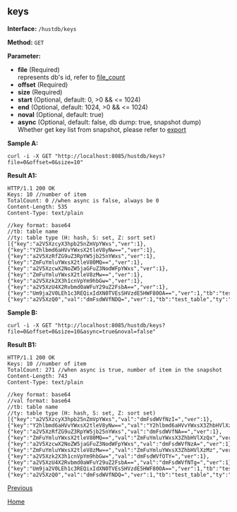 ## keys ##

**Interface:** `/hustdb/keys`

**Method:** `GET`

**Parameter:** 

*  **file** (Required)  
represents db's id, refer to [file_count](file_count.md)  
*  **offset** (Required)  
*  **size** (Required)  
*  **start** (Optional, default: 0, >0 && <= 1024)  
*  **end** (Optional, default: 1024, >0 && <= 1024)  
*  **noval** (Optional, default: true)  
*  **async** (Optional, default: false, db dump: true, snapshot dump)  
Whether get key list from snapshot, please refer to [export](export.md)  
  
**Sample A:**

    curl -i -X GET "http://localhost:8085/hustdb/keys?file=0&offset=0&size=10"

**Result A1:**

	HTTP/1.1 200 OK
	Keys: 10 //number of item
	TotalCount: 0 //when async is false, always be 0
	Content-Length: 535
	Content-Type: text/plain

	//key format: base64
	//tb: table name
    //ty: table type (H: hash, S: set, Z: sort set)
	[{"key":"a2V5XzcyX3hpb25nZmVpYWxs","ver":1},{"key":"Y2hlbmd6aHVvYWxsX2tleV8yNw==","ver":1},{"key":"a2V5XzRfZG9uZ3RpYW5jb25nYWxs","ver":1},{"key":"ZmFuYmluYWxsX2tleV80MQ==","ver":1},{"key":"a2V5XzcwX2NoZW5jaGFuZ3NodWFpYWxs","ver":1},{"key":"ZmFuYmluYWxsX2tleV8zMw==","ver":1},{"key":"a2V5Xzk2X3h1cnVpYm9hbGw=","ver":1},{"key":"a2V5XzU4X2Rvbmd0aWFuY29uZ2FsbA==","ver":1},{"key":"Um9ja2V0LEh1c3REQixIdXN0TVEsSHVzdE5HWF80OA==","ver":1,"tb":"test_table","ty":"S"},{"key":"a2V5XzQ0","val":"dmFsdWVfNDQ=","ver":1,"tb":"test_table","ty":"H"}]

**Sample B:**

    curl -i -X GET "http://localhost:8085/hustdb/keys?file=0&offset=0&size=10&async=true&noval=false"

**Result B1:**

	HTTP/1.1 200 OK
	Keys: 10 //number of item
	TotalCount: 271 //when async is true, number of item in the snapshot 
	Content-Length: 743
	Content-Type: text/plain

	//key format: base64
	//val format: base64
	//tb: table name
    //ty: table type (H: hash, S: set, Z: sort set)
	[{"key":"a2V5XzcyX3hpb25nZmVpYWxs","val":"dmFsdWVfNzI=","ver":1},{"key":"Y2hlbmd6aHVvYWxsX2tleV8yNw==","val":"Y2hlbmd6aHVvYWxsX3ZhbHVlXzI3","ver":1},{"key":"a2V5XzRfZG9uZ3RpYW5jb25nYWxs","val":"dmFsdWVfNA==","ver":1},{"key":"ZmFuYmluYWxsX2tleV80MQ==","val":"ZmFuYmluYWxsX3ZhbHVlXzQx","ver":1},{"key":"a2V5XzcwX2NoZW5jaGFuZ3NodWFpYWxs","val":"dmFsdWVfNzA=","ver":1},{"key":"ZmFuYmluYWxsX2tleV8zMw==","val":"ZmFuYmluYWxsX3ZhbHVlXzMz","ver":1},{"key":"a2V5Xzk2X3h1cnVpYm9hbGw=","val":"dmFsdWVfOTY=","ver":1},{"key":"a2V5XzU4X2Rvbmd0aWFuY29uZ2FsbA==","val":"dmFsdWVfNTg=","ver":1},{"key":"Um9ja2V0LEh1c3REQixIdXN0TVEsSHVzdE5HWF80OA==","ver":1,"tb":"test_table","ty":"S"},{"key":"a2V5XzQ0","val":"dmFsdWVfNDQ=","ver":1,"tb":"test_table","ty":"H"}]

[Previous](../hustdb.md)

[Home](../../../index.md)